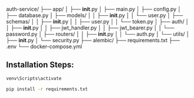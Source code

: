auth-service/
├── app/
│ ├── **init**.py
│ ├── main.py
│ ├── config.py
│ ├── database.py
│ ├── models/
│ │ ├── **init**.py
│ │ └── user.py
│ ├── schemas/
│ │ ├── **init**.py
│ │ ├── user.py
│ │ └── token.py
│ ├── auth/
│ │ ├── **init**.py
│ │ ├── jwt_handler.py
│ │ ├── jwt_bearer.py
│ │ └── password.py
│ ├── routers/
│ │ ├── **init**.py
│ │ └── auth.py
│ └── utils/
│ ├── **init**.py
│ └── security.py
├── alembic/
├── requirements.txt
├── .env
└── docker-compose.yml

## Installation Steps:

```bash
venv\Scripts\activate

pip install -r requirements.txt
```
